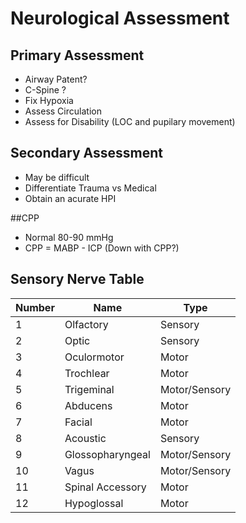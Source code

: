 # Neurological Assessment

## Primary Assessment
* Airway Patent?
* C-Spine ?
* Fix Hypoxia
* Assess Circulation
* Assess for Disability (LOC and pupilary movement)

## Secondary Assessment
* May be difficult
* Differentiate Trauma vs Medical
* Obtain an acurate HPI

##CPP
* Normal 80-90 mmHg
* CPP = MABP - ICP (Down with CPP?)

## Sensory Nerve Table

| Number | Name | Type |
| ------------- | ---- | ---- |
| 1 | Olfactory | Sensory |
| 2 | Optic | Sensory |
| 3 | Oculormotor | Motor |
| 4 | Trochlear | Motor |
| 5 | Trigeminal | Motor/Sensory |
| 6 | Abducens | Motor |
| 7 | Facial | Motor |
| 8 | Acoustic | Sensory |
| 9 | Glossopharyngeal | Motor/Sensory |
| 10 | Vagus | Motor/Sensory |
| 11 | Spinal Accessory | Motor |
| 12 | Hypoglossal | Motor |
